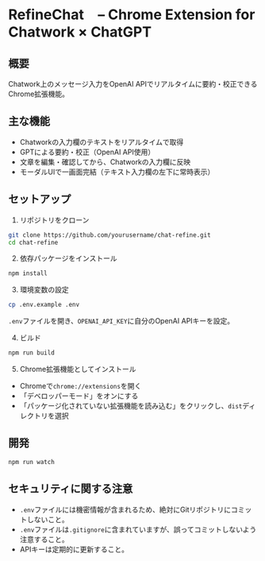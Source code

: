 # RefineChat　– Chrome Extension for Chatwork × ChatGPT
## 概要
Chatwork上のメッセージ入力をOpenAI APIでリアルタイムに要約・校正できるChrome拡張機能。

## 主な機能
- Chatworkの入力欄のテキストをリアルタイムで取得
- GPTによる要約・校正（OpenAI API使用）
- 文章を編集・確認してから、Chatworkの入力欄に反映
- モーダルUIで一画面完結（テキスト入力欄の左下に常時表示）

## セットアップ
1. リポジトリをクローン
```bash
git clone https://github.com/yourusername/chat-refine.git
cd chat-refine
```

2. 依存パッケージをインストール
```bash
npm install
```

3. 環境変数の設定
```bash
cp .env.example .env
```
`.env`ファイルを開き、`OPENAI_API_KEY`に自分のOpenAI APIキーを設定。

4. ビルド
```bash
npm run build
```

5. Chrome拡張機能としてインストール
- Chromeで`chrome://extensions`を開く
- 「デベロッパーモード」をオンにする
- 「パッケージ化されていない拡張機能を読み込む」をクリックし、`dist`ディレクトリを選択

## 開発
```bash
npm run watch
```

## セキュリティに関する注意
- `.env`ファイルには機密情報が含まれるため、絶対にGitリポジトリにコミットしないこと。
- `.env`ファイルは`.gitignore`に含まれていますが、誤ってコミットしないよう注意すること。
- APIキーは定期的に更新すること。
